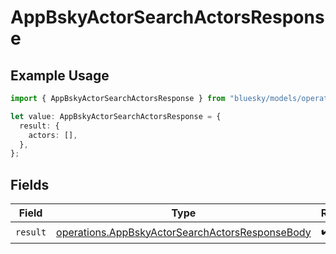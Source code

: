 # AppBskyActorSearchActorsResponse

## Example Usage

```typescript
import { AppBskyActorSearchActorsResponse } from "bluesky/models/operations";

let value: AppBskyActorSearchActorsResponse = {
  result: {
    actors: [],
  },
};
```

## Fields

| Field                                                                                                              | Type                                                                                                               | Required                                                                                                           | Description                                                                                                        |
| ------------------------------------------------------------------------------------------------------------------ | ------------------------------------------------------------------------------------------------------------------ | ------------------------------------------------------------------------------------------------------------------ | ------------------------------------------------------------------------------------------------------------------ |
| `result`                                                                                                           | [operations.AppBskyActorSearchActorsResponseBody](../../models/operations/appbskyactorsearchactorsresponsebody.md) | :heavy_check_mark:                                                                                                 | N/A                                                                                                                |